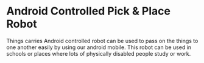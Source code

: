 # Android Controlled Pick & Place Robot
Things carries Android controlled robot can be used to pass on the things to one another easily by using our android mobile. This robot can be used in schools or places where lots of physically disabled people study or work.
